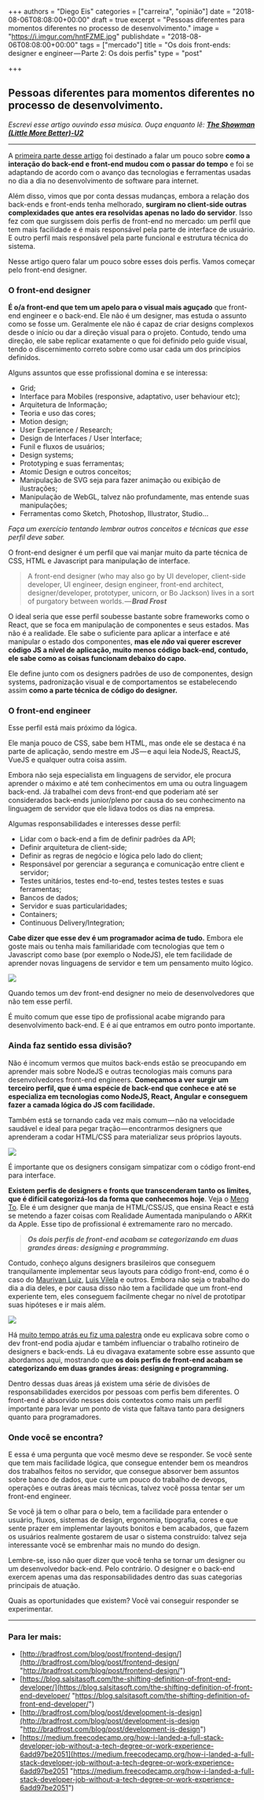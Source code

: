 +++
authors = "Diego Eis"
categories = ["carreira", "opinião"]
date = "2018-08-06T08:08:00+00:00"
draft = true
excerpt = "Pessoas diferentes para momentos diferentes no processo de desenvolvimento."
image = "https://i.imgur.com/hntFZME.jpg"
publishdate = "2018-08-06T08:08:00+00:00"
tags = ["mercado"]
title = "Os dois front-ends: designer e engineer — Parte 2: Os dois perfis"
type = "post"

+++
## Pessoas diferentes para momentos diferentes no processo de desenvolvimento.

_Escrevi esse artigo ouvindo essa música. Ouça enquanto lê:_ 
[**_The Showman (Little More Better)-U2_**](https://medium.com/r/?url=https%3A%2F%2Fopen.spotify.com%2Ftrack%2F20H1SrXMaUP5lPKtHCmVPs%3Fsi%3D7qW5-qo_R06u_bmaaK4xzg)

***

A [primeira parte desse artigo](https://medium.com/@diegoeis/frontend-design-engineer-parte1-d3156d8dddd4) foi destinado a falar um pouco sobre **como a interação do back-end e front-end mudou com o passar do tempo** e foi se adaptando de acordo com o avanço das tecnologias e ferramentas usadas no dia a dia no desenvolvimento de software para internet.

Além disso, vimos que por conta dessas mudanças, embora a relação dos back-ends e front-ends tenha melhorado, **surgiram no client-side outras complexidades que antes era resolvidas apenas no lado do servidor**. Isso fez com que surgissem dois perfis de front-end no mercado: um perfil que tem mais facilidade e é mais responsável pela parte de interface de usuário. E outro perfil mais responsável pela parte funcional e estrutura técnica do sistema.

Nesse artigo quero falar um pouco sobre esses dois perfis. Vamos começar pelo front-end designer.

### O front-end designer

**É o/a front-end que tem um apelo para o visual mais aguçado** que front-end engineer e o back-end. Ele não é um designer, mas estuda o assunto como se fosse um. Geralmente ele não é capaz de criar designs complexos desde o início ou dar a direção visual para o projeto. Contudo, tendo uma direção, ele sabe replicar exatamente o que foi definido pelo guide visual, tendo o discernimento correto sobre como usar cada um dos princípios definidos.

Alguns assuntos que esse profissional domina e se interessa:

* Grid;
* Interface para Mobiles (responsive, adaptativo, user behaviour etc);
* Arquitetura de Informação;
* Teoria e uso das cores;
* Motion design;
* User Experience / Research;
* Design de Interfaces / User Interface;
* Funil e fluxos de usuários;
* Design systems;
* Prototyping e suas ferramentas;
* Atomic Design e outros conceitos;
* Manipulação de SVG seja para fazer animação ou exibição de ilustrações;
* Manipulação de WebGL, talvez não profundamente, mas entende suas manipulações;
* Ferramentas como Sketch, Photoshop, Illustrator, Studio…

_Faça um exercício tentando lembrar outros conceitos e técnicas que esse perfil deve saber._

O front-end designer é um perfil que vai manjar muito da parte técnica de CSS, HTML e Javascript para manipulação de interface.

> A front-end designer (who may also go by UI developer, client-side developer, UI engineer, design engineer, front-end architect, designer/developer, prototyper, unicorn, or Bo Jackson) lives in a sort of purgatory between worlds. — **_Brad Frost_**

O ideal seria que esse perfil soubesse bastante sobre frameworks como o React, que se foca em manipulação de componentes e seus estados. Mas não é a realidade. Ele sabe o suficiente para aplicar a interface e até manipular o estado dos componentes, **mas ele _não_ vai querer escrever código JS a nível de aplicação, muito menos código back-end, contudo, ele sabe como as coisas funcionam debaixo do capo.**

Ele define junto com os designers padrões de uso de componentes, design systems, padronização visual e de comportamentos se estabelecendo assim **como a parte técnica de código do designer.**

### O front-end engineer

Esse perfil está mais próximo da lógica.

Ele manja pouco de CSS, sabe bem HTML, mas onde ele se destaca é na parte de aplicação, sendo mestre em JS — e aqui leia NodeJS, ReactJS, VueJS e qualquer outra coisa assim.

Embora não seja especialista em linguagens de servidor, ele procura aprender o máximo e até tem conhecimentos em uma ou outra linguagem back-end. Já trabalhei com devs front-end que poderiam até ser considerados back-ends junior/pleno por causa do seu conhecimento na linguagem de servidor que ele lidava todos os dias na empresa.

Algumas responsabilidades e interesses desse perfil:

* Lidar com o back-end a fim de definir padrões da API;
* Definir arquitetura de client-side;
* Definir as regras de negócio e lógica pelo lado do client;
* Responsável por gerenciar a segurança e comunicação entre client e servidor;
* Testes unitários, testes end-to-end, testes testes testes e suas ferramentas;
* Bancos de dados;
* Servidor e suas particularidades;
* Containers;
* Continuous Delivery/Integration;

**Cabe dizer que esse dev é um programador acima de tudo.** Embora ele goste mais ou tenha mais familiaridade com tecnologias que tem o Javascript como base (por exemplo o NodeJS), ele tem facilidade de aprender novas linguagens de servidor e tem um pensamento muito lógico.

![](https://cdn-images-1.medium.com/max/1000/1\*JeGEj0TnKnex-ThfkXcB7g.png)

Quando temos um dev front-end designer no meio de desenvolvedores que não tem esse perfil.

É muito comum que esse tipo de profissional acabe migrando para desenvolvimento back-end. E é aí que entramos em outro ponto importante.

### Ainda faz sentido essa divisão?

Não é incomum vermos que muitos back-ends estão se preocupando em aprender mais sobre NodeJS e outras tecnologias mais comuns para desenvolvedores front-end engineers. **Começamos a ver surgir um terceiro perfil, que é uma espécie de back-end que conhece e até se especializa em tecnologias como NodeJS, React, Angular e conseguem fazer a camada lógica do JS com facilidade.**

Também está se tornando cada vez mais comum — não na velocidade saudável e ideal para pegar tração — encontrarmos designers que aprenderam a codar HTML/CSS para materializar seus próprios layouts.

![](https://cdn-images-1.medium.com/max/1000/1\*uDDA28iT0vKm2v-QkA_U0g.png)

É importante que os designers consigam simpatizar com o código front-end para interface.

**Existem perfis de designers e fronts que transcenderam tanto os limites, que é difícil categorizá-los da forma que conhecemos hoje**. Veja o [Meng To](https://medium.com/@mengto). Ele é um designer que manja de HTML/CSS/JS, que ensina React e está se metendo a fazer coisas com Realidade Aumentada manipulando o ARKit da Apple. Esse tipo de profissional é extremamente raro no mercado.

> **_Os dois perfis de front-end acabam se categorizando em duas grandes áreas: designing e programming._**

Contudo, conheço alguns designers brasileiros que conseguem tranquilamente implementar seus layouts para código front-end, como é o caso do [Maurivan Luiz](https://medium.com/@maurivan), [Luis Vilela](https://medium.com/@vilela) e outros. Embora não seja o trabalho do dia a dia deles, e por causa disso não tem a facilidade que um front-end experiente tem, eles conseguem facilmente chegar no nível de prototipar suas hipóteses e ir mais além.

![](https://cdn-images-1.medium.com/max/1000/1\*dFQotHXacgbUruHOYTxvfg.png)

Há [muito tempo atrás eu fiz uma palestra](https://medium.com/r/?url=https%3A%2F%2Fwww.slideshare.net%2Fdiegoeis%2Fux-and-frontend) onde eu explicava sobre como o dev front-end podia ajudar e também influenciar o trabalho rotineiro de designers e back-ends. Lá eu divagava exatamente sobre esse assunto que abordamos aqui, mostrando que **os dois perfis de front-end acabam se categorizando em duas grandes áreas: designing e programming.**

Dentro dessas duas áreas já existem uma série de divisões de responsabilidades exercidos por pessoas com perfis bem diferentes. O front-end é absorvido nesses dois contextos como mais um perfil importante para levar um ponto de vista que faltava tanto para designers quanto para programadores.

### Onde você se encontra?

E essa é uma pergunta que você mesmo deve se responder. Se você sente que tem mais facilidade lógica, que consegue entender bem os meandros dos trabalhos feitos no servidor, que consegue absorver bem assuntos sobre banco de dados, que curte um pouco do trabalho de devops, operações e outras áreas mais técnicas, talvez você possa tentar ser um front-end engineer.

Se você já tem o olhar para o belo, tem a facilidade para entender o usuário, fluxos, sistemas de design, ergonomia, tipografia, cores e que sente prazer em implementar layouts bonitos e bem acabados, que fazem os usuários realmente gostarem de usar o sistema construído: talvez seja interessante você se embrenhar mais no mundo do design.

Lembre-se, isso não quer dizer que você tenha se tornar um designer ou um desenvolvedor back-end. Pelo contrário. O designer e o back-end exercem apenas uma das responsabilidades dentro das suas categorias principais de atuação.

Quais as oportunidades que existem? Você vai conseguir responder se experimentar.

***

### Para ler mais:

* [http://bradfrost.com/blog/post/frontend-design/](http://bradfrost.com/blog/post/frontend-design/ "http://bradfrost.com/blog/post/frontend-design/")
* [https://blog.salsitasoft.com/the-shifting-definition-of-front-end-developer/](https://blog.salsitasoft.com/the-shifting-definition-of-front-end-developer/ "https://blog.salsitasoft.com/the-shifting-definition-of-front-end-developer/")
* [http://bradfrost.com/blog/post/development-is-design](http://bradfrost.com/blog/post/development-is-design "http://bradfrost.com/blog/post/development-is-design")
* [https://medium.freecodecamp.org/how-i-landed-a-full-stack-developer-job-without-a-tech-degree-or-work-experience-6add97be2051](https://medium.freecodecamp.org/how-i-landed-a-full-stack-developer-job-without-a-tech-degree-or-work-experience-6add97be2051 "https://medium.freecodecamp.org/how-i-landed-a-full-stack-developer-job-without-a-tech-degree-or-work-experience-6add97be2051")